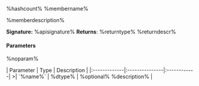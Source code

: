 %hashcount% %membername%

%memberdescription%

**Signature:** %apisignature%
**Returns**: %returntype%
%returndescr%

#### Parameters
%noparam%

<parameter>
| Parameter	   | Type    | Description |
|:-------------|:---------------|:------------|
>| `%name%`    | %dtype% | %optional% %description% |

</parameter>
